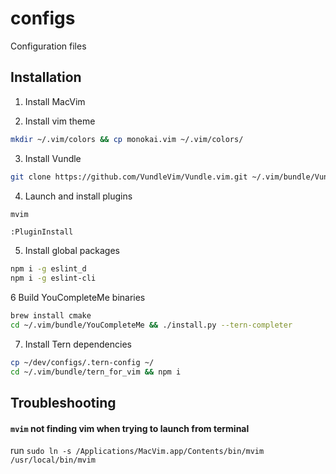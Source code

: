 # configs
Configuration files

## Installation

1. Install MacVim

2. Install vim theme  
```bash
mkdir ~/.vim/colors && cp monokai.vim ~/.vim/colors/
```

3. Install Vundle  
```bash
git clone https://github.com/VundleVim/Vundle.vim.git ~/.vim/bundle/Vundle.vim
```

4. Launch and install plugins  
```bash
mvim
```  
```
:PluginInstall
```

5. Install global packages  
```bash
npm i -g eslint_d
npm i -g eslint-cli
```

6 Build YouCompleteMe binaries
```bash
brew install cmake
cd ~/.vim/bundle/YouCompleteMe && ./install.py --tern-completer
```

7. Install Tern dependencies
```bash
cp ~/dev/configs/.tern-config ~/
cd ~/.vim/bundle/tern_for_vim && npm i
```

## Troubleshooting

#### `mvim` not finding vim when trying to launch from terminal

run `sudo ln -s /Applications/MacVim.app/Contents/bin/mvim /usr/local/bin/mvim`

